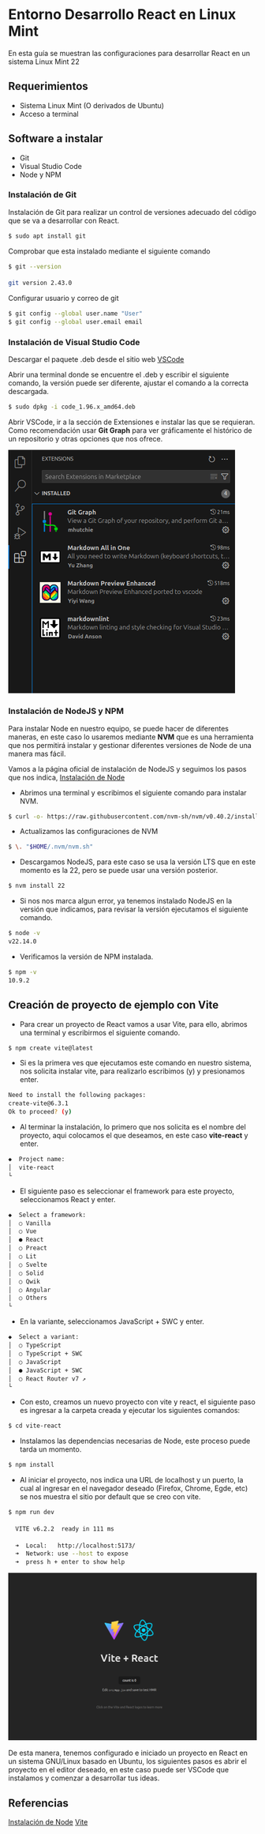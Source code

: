 # Entorno Desarrollo React en Linux Mint

En esta guía se muestran las configuraciones para desarrollar React en un sistema Linux Mint 22

## Requerimientos
- Sistema Linux Mint (O derivados de Ubuntu)
- Acceso a terminal

## Software a instalar
- Git
- Visual Studio Code
- Node y NPM

### Instalación de Git

Instalación de Git para realizar un control de versiones adecuado del código que se va a desarrollar con React.

```bash
$ sudo apt install git
```

Comprobar que esta instalado mediante el siguiente comando

```bash
$ git --version

git version 2.43.0
```

Configurar usuario y correo de git

```bash
$ git config --global user.name "User"
$ git config --global user.email email
```

### Instalación de Visual Studio Code

Descargar el paquete .deb desde el sitio web [VSCode](https://code.visualstudio.com/)

Abrir una terminal donde se encuentre el .deb y escribir el siguiente comando, la versión puede ser diferente, ajustar el comando a la correcta descargada.

```bash
$ sudo dpkg -i code_1.96.x_amd64.deb
```

Abrir VSCode, ir a la sección de Extensiones e instalar las que se requieran.
Como recomendación usar **Git Graph** para ver gráficamente el histórico de un repositorio y otras opciones que nos ofrece.

![](imgentornoreact/1.png)

### Instalación de NodeJS y NPM

Para instalar Node en nuestro equipo, se puede hacer de diferentes maneras, en este caso lo usaremos mediante **NVM** que es una herramienta que nos permitirá instalar y gestionar diferentes versiones de Node de una manera mas fácil.

Vamos a la página oficial de instalación de NodeJS y seguimos los pasos que nos indica, [Instalación de Node](https://nodejs.org/en/download)

- Abrimos una terminal y escribimos el siguiente comando para instalar NVM.
```bash
$ curl -o- https://raw.githubusercontent.com/nvm-sh/nvm/v0.40.2/install.sh | bash
```
- Actualizamos las configuraciones de NVM
```bash
$ \. "$HOME/.nvm/nvm.sh"
```

- Descargamos NodeJS, para este caso se usa la versión LTS que en este momento es la 22, pero se puede usar una versión posterior.
```bash
$ nvm install 22
```

- Si nos nos marca algun error, ya tenemos instalado NodeJS en la versión que indicamos, para revisar la versión ejecutamos el siguiente comando.

```bash
$ node -v 
v22.14.0
```

- Verificamos la versión de NPM instalada.
```bash
$ npm -v
10.9.2
```

## Creación de proyecto de ejemplo con Vite

- Para crear un proyecto de React vamos a usar Vite, para ello, abrimos una terminal y escribirmos el siguiente comando.
```bash
$ npm create vite@latest
```

- Si es la primera ves que ejecutamos este comando en nuestro sistema, nos solicita instalar vite, para realizarlo escribimos (y) y presionamos enter.
```bash
Need to install the following packages:
create-vite@6.3.1
Ok to proceed? (y) 
```

- Al terminar la instalación, lo primero que nos solicita es el nombre del proyecto, aqui colocamos el que deseamos, en este caso **vite-react** y enter.
```bash
◆  Project name:
│  vite-react
└
```

- El siguiente paso es seleccionar el framework para este proyecto, seleccionamos React y enter.

```bash
◆  Select a framework:
│  ○ Vanilla
│  ○ Vue
│  ● React
│  ○ Preact
│  ○ Lit
│  ○ Svelte
│  ○ Solid
│  ○ Qwik
│  ○ Angular
│  ○ Others
└
```

- En la variante, seleccionamos JavaScript + SWC y enter.
```bash
◆  Select a variant:
│  ○ TypeScript
│  ○ TypeScript + SWC
│  ○ JavaScript
│  ● JavaScript + SWC
│  ○ React Router v7 ↗
└
```

- Con esto, creamos un nuevo proyecto con vite y react, el siguiente paso es ingresar a la carpeta creada y ejecutar los siguientes comandos:

```bash
$ cd vite-react
```

- Instalamos las dependencias necesarias de Node, este proceso puede tarda un momento.
```bash
$ npm install
```

- Al iniciar el proyecto, nos indica una URL de localhost y un puerto, la cual al ingresar en el navegador deseado (Firefox, Chrome, Egde, etc) se nos muestra el sitio por default que se creo con vite.
```bash
$ npm run dev

  VITE v6.2.2  ready in 111 ms

  ➜  Local:   http://localhost:5173/
  ➜  Network: use --host to expose
  ➜  press h + enter to show help

```

![](imgentornoreact/2.png)

De esta manera, tenemos configurado e iniciado un proyecto en React en un sistema GNU/Linux basado en Ubuntu, los siguientes pasos es abrir el proyecto en el editor deseado, en este caso puede ser VSCode que instalamos y comenzar a desarrollar tus ideas.

## Referencias 

[Instalación de Node](https://nodejs.org/en/download)
[Vite](https://vite.dev/)